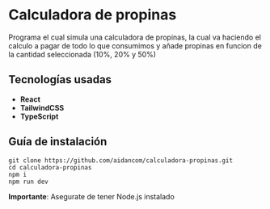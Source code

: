 # Calculadora de propinas

Programa el cual simula una calculadora de propinas, la cual va haciendo el calculo a pagar de todo lo que consumimos y añade propinas en funcion de la cantidad seleccionada (10%, 20% y 50%)

## Tecnologías usadas

- __React__
- __TailwindCSS__
- __TypeScript__

## Guía de instalación

```
git clone https://github.com/aidancom/calculadora-propinas.git
cd calculadora-propinas
npm i
npm run dev
```

__Importante__: Asegurate de tener Node.js instalado 
